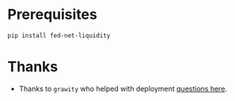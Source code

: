 
# Prerequisites

    pip install fed-net-liquidity

# Thanks

 - Thanks to `grawity` who helped with deployment [questions here](https://serverfault.com/a/1159200/102828).

